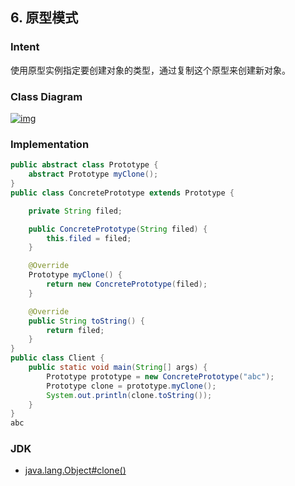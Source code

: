 ## 6. 原型模式

### Intent

使用原型实例指定要创建对象的类型，通过复制这个原型来创建新对象。

### Class Diagram

[![img](https://camo.githubusercontent.com/257e892ab993b7d4b1055b6c721df4a080b63b357014707466d3c245360bcbc5/68747470733a2f2f63732d6e6f7465732d313235363130393739362e636f732e61702d6775616e677a686f752e6d7971636c6f75642e636f6d2f62383932326638632d393565362d343138372d626538352d3537326135303961666237312e706e67)](https://camo.githubusercontent.com/257e892ab993b7d4b1055b6c721df4a080b63b357014707466d3c245360bcbc5/68747470733a2f2f63732d6e6f7465732d313235363130393739362e636f732e61702d6775616e677a686f752e6d7971636c6f75642e636f6d2f62383932326638632d393565362d343138372d626538352d3537326135303961666237312e706e67)



### Implementation

```java
public abstract class Prototype {
    abstract Prototype myClone();
}
public class ConcretePrototype extends Prototype {

    private String filed;

    public ConcretePrototype(String filed) {
        this.filed = filed;
    }

    @Override
    Prototype myClone() {
        return new ConcretePrototype(filed);
    }

    @Override
    public String toString() {
        return filed;
    }
}
public class Client {
    public static void main(String[] args) {
        Prototype prototype = new ConcretePrototype("abc");
        Prototype clone = prototype.myClone();
        System.out.println(clone.toString());
    }
}
abc
```

### JDK

- [java.lang.Object#clone()](http://docs.oracle.com/javase/8/docs/api/java/lang/Object.html#clone())